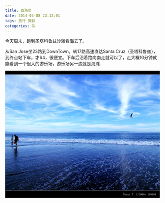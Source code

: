 ```yaml
---
title: 西海岸
date: 2014-03-08 23:12:01
tags: 旅行 摄影
categories: 杂
---
```


今天周末，跑到圣塔科鲁兹沙滩看海去了。

从San Jose坐23路到DownTown，转17路高速直达Santa Cruz（圣塔科鲁兹），到终点站下车，才$4，很便宜。下车后沿着路向南走就可以了，走大概10分钟就能看到一个很大的游乐场，游乐场另一边就是海滩.


![Santa Cruz](/images/2014-03-08/IMG_20140308_155127.jpg)

